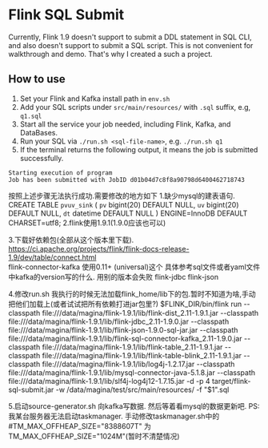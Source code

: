 # Flink SQL Submit

Currently, Flink 1.9 doesn't support to submit a DDL statement in SQL CLI, and also doesn't support to submit a SQL script.
This is not convenient for walkthrough and demo. That's why I created a such a project.

## How to use

1. Set your Flink and Kafka install path in `env.sh`
2. Add your SQL scripts under `src/main/resources/` with `.sql` suffix, e.g, `q1.sql`
3. Start all the service your job needed, including Flink, Kafka, and DataBases.
3. Run your SQL via `./run.sh <sql-file-name>`, e.g. `./run.sh q1`
4. If the terminal returns the following output, it means the job is submitted successfully.

```
Starting execution of program
Job has been submitted with JobID d01b04d7c8f8a90798d6400462718743
```



按照上述步骤无法执行成功.需要修改的地方如下
1.缺少mysql的建表语句.
CREATE TABLE `pvuv_sink` (
  `pv` bigint(20) DEFAULT NULL,
  `uv` bigint(20) DEFAULT NULL,
  `dt` datetime DEFAULT NULL
) ENGINE=InnoDB DEFAULT CHARSET=utf8;
2.flink使用1.9.1(1.9.0应该也可以)

3.下载好依赖包(全部从这个版本里下载). https://ci.apache.org/projects/flink/flink-docs-release-1.9/dev/table/connect.html   
flink-connector-kafka 使用0.11+ (universal)这个   具体参考sql文件或者yaml文件中kafka的version写的什么. 用别的版本会失败
flink-jdbc
flink-json

4.修改run.sh  我执行的时候无法加载flink_home/lib下的包.暂时不知道为啥,手动把他们加载上(或者试试把所有依赖打进jar包里?)
$FLINK_DIR/bin/flink run --classpath file:///data/magina/flink-1.9.1/lib/flink-dist_2.11-1.9.1.jar --classpath file:///data/magina/flink-1.9.1/lib/flink-jdbc_2.11-1.9.0.jar --classpath file:///data/magina/flink-1.9.1/lib/flink-json-1.9.0-sql-jar.jar --classpath file:///data/magina/flink-1.9.1/lib/flink-sql-connector-kafka_2.11-1.9.0.jar --classpath file:///data/magina/flink-1.9.1/lib/flink-table_2.11-1.9.1.jar --classpath file:///data/magina/flink-1.9.1/lib/flink-table-blink_2.11-1.9.1.jar --classpath file:///data/magina/flink-1.9.1/lib/log4j-1.2.17.jar --classpath file:///data/magina/flink-1.9.1/lib/mysql-connector-java-5.1.8.jar --classpath file:///data/magina/flink-1.9.1/lib/slf4j-log4j12-1.7.15.jar  -d -p 4 target/flink-sql-submit.jar -w /data/magina/test/src/main/resources/ -f "$1".sql

5.启动source-generator.sh 向kafka写数据. 然后等着看mysql的数据更新吧.
PS: 我某台服务器无法启动taskmanager. 手动修改taskmanager.sh中的 #TM_MAX_OFFHEAP_SIZE="8388607T" 为TM_MAX_OFFHEAP_SIZE="1024M"(暂时不清楚情况)

